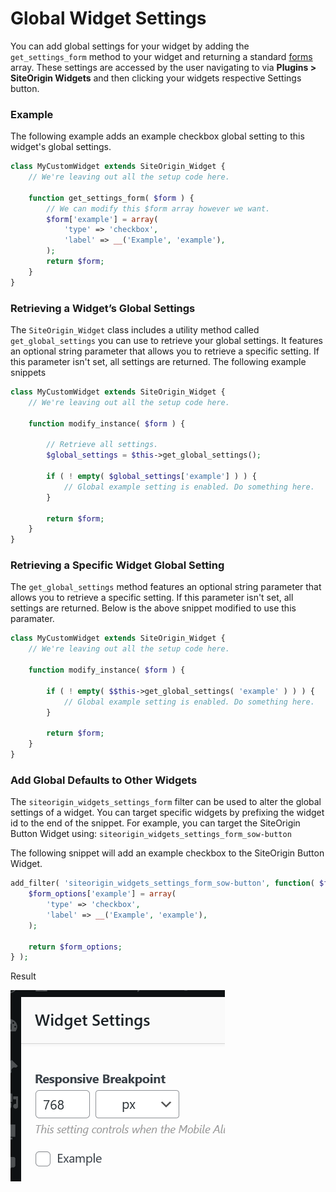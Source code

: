# Global Widget Settings

You can add global settings for your widget by adding the `get_settings_form` method to your widget and returning a standard [forms](./form-fields.md) array. These settings are accessed by the user navigating to via **Plugins > SiteOrigin Widgets** and then clicking your widgets respective Settings button.

### Example
The following example adds an example checkbox global setting to this widget's global settings.

```php
class MyCustomWidget extends SiteOrigin_Widget {
	// We're leaving out all the setup code here.

	function get_settings_form( $form ) {
		// We can modify this $form array however we want.
		$form['example'] = array(
			'type' => 'checkbox',
			'label' => __('Example', 'example'),
		);
		return $form;
	}
}
```

### Retrieving a Widget’s Global Settings
The `SiteOrigin_Widget` class includes a utility method called `get_global_settings` you can use to retrieve your global settings. It features an optional string parameter that allows you to retrieve a specific setting. If this parameter isn't set, all settings are returned. The following example snippets

```php
class MyCustomWidget extends SiteOrigin_Widget {
	// We're leaving out all the setup code here.

	function modify_instance( $form ) {

		// Retrieve all settings.
		$global_settings = $this->get_global_settings();

		if ( ! empty( $global_settings['example'] ) ) {
			// Global example setting is enabled. Do something here.
		}

		return $form;
	}
}
```

### Retrieving a Specific Widget Global Setting
The `get_global_settings` method features an optional string parameter that allows you to retrieve a specific setting. If this parameter isn't set, all settings are returned. Below is the above snippet modified to use this paramater.

```php
class MyCustomWidget extends SiteOrigin_Widget {
	// We're leaving out all the setup code here.

	function modify_instance( $form ) {

		if ( ! empty( $$this->get_global_settings( 'example' ) ) ) {
			// Global example setting is enabled. Do something here.
		}

		return $form;
	}
}
```

### Add Global Defaults to Other Widgets
The `siteorigin_widgets_settings_form` filter can be used to alter the global settings of a widget. You can target specific widgets by prefixing the widget id to the end of the snippet. For example, you can target the SiteOrigin Button Widget using: `siteorigin_widgets_settings_form_sow-button`

The following snippet will add an example checkbox to the SiteOrigin Button Widget.

```php
add_filter( 'siteorigin_widgets_settings_form_sow-button', function( $form_options ) {
	$form_options['example'] = array(
		'type' => 'checkbox',
		'label' => __('Example', 'example'),
	);

	return $form_options;
} );
```

Result

![Widget Form Text Input](../images/form-building-global-widget-settings-button.png)